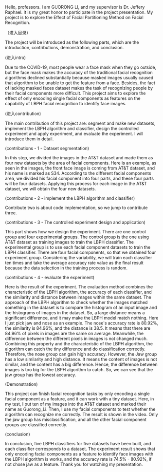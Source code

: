 Hello, professors. I am GUORONG LI, and my supervisor is Dr. Jeffery Raphael. It is my great honor to participate in the project presentation. My project is to explore the Effect of Facial Partitioning Method on Facial Recognition.  

（进入目录）

The project will be introduced as the following parts, which are the introduction, contributions, demonstration, and conclusion.

(进入intro)

Due to the COVID-19, most people wear a face mask when they go outside, but the face mask makes the accuracy of the traditional facial recognition algorithms declined substantially because masked images usually caused that algorithm to be unable to get the feature from a face. Besides, the fact of lacking masked faces dataset makes the task of recognizing people by their facial components more difficult. This project aims to explore the effect of only encoding single facial components as features on the capability of LBPH facial recognition to identify face images.

(进入contribution)

The main contribution of this project are:
segment and make new datasets, implement the LBPH algorithm and classifier, design the controlled experiment and apply experiment, and evaluate the experiment. I will introduce them in detail.


(contributions - 1 - Dataset segmentation)

In this step, we divided the images in the AT&T dataset and made them as four new datasets by the area of facial components. Here is an example, as seen in the images, the front face image is coming from AT&T dataset, and his name is marked as S34. According to the different facial components area, we divided his facial component into four parts, and these four parts will be four datasets.
Applying this process for each image in the AT&T dataset, we will obtain the four new datasets.

(contributions - 2 - implement the LBPH algorithm and classifier)

Contribute two is about code implementation, so we jump to contribute three.

(contributions - 3 - The controlled experiment design and application)

This part shows how we design the experiment. There are one control group and four experimental groups. The control group is the one using AT&T dataset as training images to train the LBPH classifier. The experimental group is to use each facial component datasets to train the LBPH classifier. There are four facial components, so that we obtained four experiment group. Considering the variability, we will train each classifier ten times and take the average accuracy rate value as the final result because the data selection in the training process is random. 

(contributions - 4 - evaluate the experiment)

Here is the result of the experiment. The evaluation method combines the characteristic of the LBPH algorithm, the accuracy of each classifier, and the similarity and distance between images within the same dataset. The approach of the LBPH algorithm to check whether the images matched something in the dataset is to compare the histogram of an input image and the histograms of images in the dataset. So, a large distance means a significant difference, and it may make the LBPH model match nothing. Here I just pick jaw and nose as an example. The nose's accuracy rate is 80.92%, the similarity is 84.96%, and the distance is 38.5. It means that there are 84.96% of pixels in images are the same on average.
Meanwhile, the difference between the different pixels in images is not changed much. Combining this property and the characteristic of the LBPH algorithm, the algorithm can catch the tiny difference and do classification correctly. Therefore, the nose group can gain high accuracy. However, the Jaw group has a low similarity and high distance. It means the content of images is not similar, and the content has a big difference. Hence, the difference between images is too big for the LBPH algorithm to catch. So, we can see that the jaw group has the lowest accuracy.

(Demonstration)

This project can finish facial recognition tasks by only encoding a single facial component as a feature, and it can work with a tiny dataset. Here, in my test, I put ten of my images into the AT&T dataset and marked their name as Guorong_Li. Then, I use my facial components to test whether the algorithm can recognize me correctly. The result is shown in the video. Only the jaw group has misclassification, and all the other facial component groups are classified correctly.

(conclusion)

In conclusion, five LBPH classifiers for five datasets have been built, and each classifier corresponds to a dataset. The experiment result shows that only encoding facial components as a feature to identify face images with the LBPH algorithm is works, and the accuracy rate is 74.5% - 80.92%, if not chose jaw as a feature. 
Thank you for watching my presentation.
